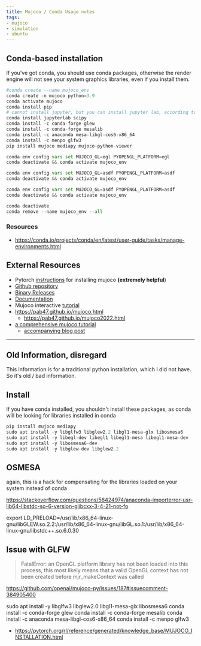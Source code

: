 ```yaml
---
title: Mujoco / Conda Usage notes
tags:
- mujoco
- simulation
- ubuntu
---
```


## Conda-based installation

If you've got conda, you should use conda packages, otherwise the render engine will not see your system graphics libraries, even if you install them.

```python
#conda create --name mujoco_env
conda create -n mujoco python=3.9
conda activate mujoco
conda install pip
# cannot install jupyter, but you can install jupyter lab, according to this: <https://stackoverflow.com/questions/50675004/conflicting-python-version-in-jupyter-notebookconda>
conda install jupyterlab scipy
conda install -c conda-forge glew
conda install -c conda-forge mesalib
conda install -c anaconda mesa-libgl-cos6-x86_64
conda install -c menpo glfw3
pip install mujoco mediapy mujoco-python-viewer
```

```python
conda env config vars set MUJOCO_GL=egl PYOPENGL_PLATFORM=egl
conda deactivate && conda activate mujoco_env
```

```python
conda env config vars set MUJOCO_GL=asdf PYOPENGL_PLATFORM=asdf
conda deactivate && conda activate mujoco_env
```

```python
conda env config vars set MUJOCO_GL=asdf PYOPENGL_PLATFORM=asdf
conda deactivate && conda activate mujoco_env
```


```python
conda deactivate
conda remove --name mujoco_env --all
```
### Resources

* <https://conda.io/projects/conda/en/latest/user-guide/tasks/manage-environments.html>


## External Resources

* Pytorch [instructions](https://pytorch.org/rl/reference/generated/knowledge_base/MUJOCO_INSTALLATION.html) for installing mujoco **(extremely helpful**)
* [Github repository](https://github.com/deepmind/mujoco)
* [Binary Releases](https://github.com/deepmind/mujoco/releases)
* [Documentation](https://mujoco.readthedocs.io/)
* Mujoco interactive [tutorial](https://colab.research.google.com/github/deepmind/mujoco/blob/main/python/tutorial.ipynb)
* https://pab47.github.io/mujoco.html
    * https://pab47.github.io/mujoco2022.html
* [a comprehensive mujoco tutorial](https://github.com/tayalmanan28/Mujoco-Tutorial)
    * [accompanying blog post](https://tayalmanan28.github.io/my_blogs/mujoco/simulations/robotics/2022/01/21/MuJoCo.html)

--------------------

## Old Information, disregard

This information is for a traditional python installation, which I did not have.  So it's old / bad information.

## Install

If you have conda installed, you shouldn't install these packages, as conda will be looking for libraries installed in conda

```python
pip install mujoco mediapy
sudo apt install -y libglfw3 libglew2.2 libgl1-mesa-glx libosmesa6
sudo apt install -y libegl-dev libegl1 libegl1-mesa libegl1-mesa-dev
sudo apt install -y libosmesa6-dev
sudo apt install -y libglew-dev libglew2.2
```

## OSMESA

again, this is a hack for compensating for the libraries loaded on your system instead of conda

<https://stackoverflow.com/questions/58424974/anaconda-importerror-usr-lib64-libstdc-so-6-version-glibcxx-3-4-21-not-fo>

export LD_PRELOAD=/usr/lib/x86_64-linux-gnu/libGLEW.so.2.2:/usr/lib/x86_64-linux-gnu/libGL.so.1:/usr/lib/x86_64-linux-gnu/libstdc++.so.6.0.30

## Issue with GLFW

> FatalError: an OpenGL platform library has not been loaded into this process, this most likely means that a valid OpenGL context has not been created before mjr_makeContext was called

<https://github.com/openai/mujoco-py/issues/187#issuecomment-384905400>

sudo apt install -y libglfw3 libglew2.0 libgl1-mesa-glx libosmesa6
conda install -c conda-forge glew
conda install -c conda-forge mesalib
conda install -c anaconda mesa-libgl-cos6-x86_64
conda install -c menpo glfw3

* <https://pytorch.org/rl/reference/generated/knowledge_base/MUJOCO_INSTALLATION.html>

